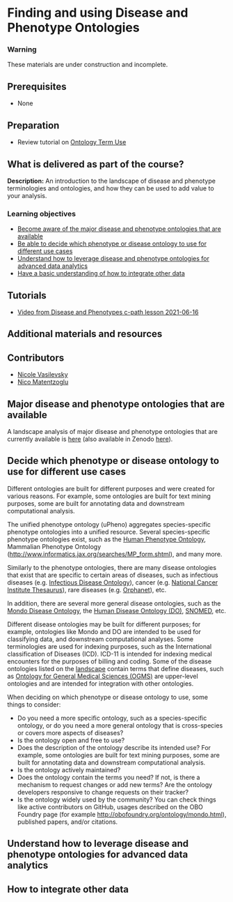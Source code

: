 # Finding and using Disease and Phenotype Ontologies

### Warning

These materials are under construction and incomplete.

## Prerequisites

- None

## Preparation

- Review tutorial on [Ontology Term Use](../redesign/01_ontologyTermUse.md)

## What is delivered as part of the course?

**Description:** An introduction to the landscape of disease and phenotype terminologies and ontologies, and how they can be used to add value to your analysis.

### Learning objectives

- [Become aware of the major disease and phenotype ontologies that are available](#major)
- [Be able to decide which phenotype or disease ontology to use for different use cases](#decision)
- [Understand how to leverage disease and phenotype ontologies for advanced data analytics](#analytics)
- [Have a basic understanding of how to integrate other data](#integrate)

## Tutorials

- [Video from Disease and Phenotypes c-path lesson 2021-06-16](https://www.dropbox.com/sh/c32zcq1iroh6km1/AACR5_se8epI1Qacy5aYmN08a?dl=0&preview=GMT20210616-170346_Recording_1920x1080.mp4)

## Additional materials and resources

## Contributors

- [Nicole Vasilevsky](https://orcid.org/0000-0001-5208-3432)
- [Nico Matentzoglu](https://orcid.org/0000-0002-7356-1779)

<a name="major"></a>

## Major disease and phenotype ontologies that are available

A landscape analysis of major disease and phenotype ontologies that are currently available is [here](../reference/medical-ontology-landscape.md) (also available in Zenodo [here](https://zenodo.org/record/6299898#.YvM_kezMJ6od)).

<a name="decision"></a>

## Decide which phenotype or disease ontology to use for different use cases

Different ontologies are built for different purposes and were created for various reasons. For example, some ontologies are built for text mining purposes, some are built for annotating data and downstream computational analysis.

The unified phenotype ontology (uPheno) aggregates species-specific phenotype ontologies into a unified resource. Several species-specific phenotype ontologies exist, such as the [Human Phenotype Ontology](https://hpo.jax.org/app/), Mammalian Phenotype Ontology (http://www.informatics.jax.org/searches/MP_form.shtml), and many more.

Similarly to the phenotype ontologies, there are many disease ontologies that exist that are specific to certain areas of diseases, such as infectious diseases (e.g. [Infectious Disease Ontology](https://bioportal.bioontology.org/ontologies/IDO)), cancer (e.g. [National Cancer Institute Thesaurus](https://ncithesaurus.nci.nih.gov/ncitbrowser/pages/home.jsf?version=20.11e)), rare diseases (e.g. [Orphanet](https://www.orpha.net/consor/cgi-bin/index.php)), etc.

In addition, there are several more general disease ontologies, such as the [Mondo Disease Ontology](https://mondo.monarchinitiative.org/), the [Human Disease Ontology (DO)](http://www.disease-ontology.org/), [SNOMED](https://browser.ihtsdotools.org/?), etc.

Different disease ontologies may be built for different purposes; for example, ontologies like Mondo and DO are intended to be used for classifying data, and downstream computational analyses. Some terminologies are used for indexing purposes, such as the International classification of Diseases (ICD). ICD-11 is intended for indexing medical encounters for the purposes of billing and coding. Some of the disease ontologies listed on the [landscape](../reference/medical-ontology-landscape.md) contain terms that define diseases, such as [Ontology for General Medical Sciences (OGMS)](http://obofoundry.org/ontology/ogms.html) are upper-level ontologies and are intended for integration with other ontologies.

When deciding on which phenotype or disease ontology to use, some things to consider:

- Do you need a more specific ontology, such as a species-specific ontology, or do you need a more general ontology that is cross-species or covers more aspects of diseases?
- Is the ontology open and free to use?
- Does the description of the ontology describe its intended use? For example, some ontologies are built for text mining purposes, some are built for annotating data and downstream computational analysis.
- Is the ontology actively maintained?
- Does the ontology contain the terms you need? If not, is there a mechanism to request changes or add new terms? Are the ontology developers responsive to change requests on their tracker?
- Is the ontology widely used by the community? You can check things like active contributors on GitHub, usages described on the OBO Foundry page (for example http://obofoundry.org/ontology/mondo.html), published papers, and/or citations.

<a name="analytics"></a>

## Understand how to leverage disease and phenotype ontologies for advanced data analytics

<a name="integrate"></a>

## How to integrate other data
